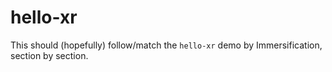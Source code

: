 # hello-xr
 This should (hopefully) follow/match the `hello-xr` demo by Immersification, section by section.
